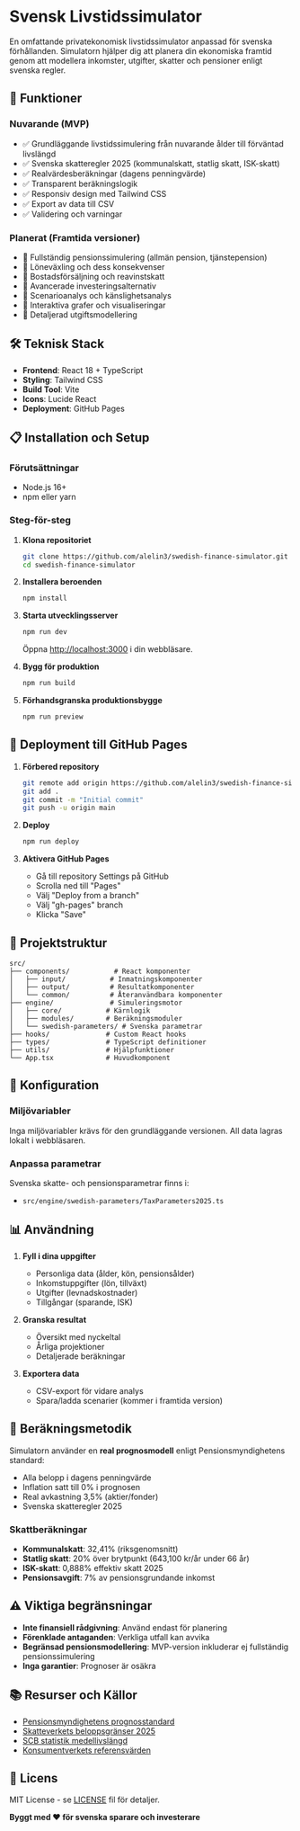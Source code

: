 # Svensk Livstidssimulator

En omfattande privatekonomisk livstidssimulator anpassad för svenska förhållanden. Simulatorn hjälper dig att planera din ekonomiska framtid genom att modellera inkomster, utgifter, skatter och pensioner enligt svenska regler.

## 🚀 Funktioner

### Nuvarande (MVP)

- ✅ Grundläggande livstidssimulering från nuvarande ålder till förväntad livslängd
- ✅ Svenska skatteregler 2025 (kommunalskatt, statlig skatt, ISK-skatt)
- ✅ Realvärdesberäkningar (dagens penningvärde)
- ✅ Transparent beräkningslogik
- ✅ Responsiv design med Tailwind CSS
- ✅ Export av data till CSV
- ✅ Validering och varningar

### Planerat (Framtida versioner)

- 🔄 Fullständig pensionssimulering (allmän pension, tjänstepension)
- 🔄 Löneväxling och dess konsekvenser
- 🔄 Bostadsförsäljning och reavinstskatt
- 🔄 Avancerade investeringsalternativ
- 🔄 Scenarioanalys och känslighetsanalys
- 🔄 Interaktiva grafer och visualiseringar
- 🔄 Detaljerad utgiftsmodellering

## 🛠️ Teknisk Stack

- **Frontend**: React 18 + TypeScript
- **Styling**: Tailwind CSS
- **Build Tool**: Vite
- **Icons**: Lucide React
- **Deployment**: GitHub Pages

## 📋 Installation och Setup

### Förutsättningar

- Node.js 16+
- npm eller yarn

### Steg-för-steg

1. **Klona repositoriet**

   ```bash
   git clone https://github.com/alelin3/swedish-finance-simulator.git
   cd swedish-finance-simulator
   ```

2. **Installera beroenden**

   ```bash
   npm install
   ```

3. **Starta utvecklingsserver**

   ```bash
   npm run dev
   ```

   Öppna [http://localhost:3000](http://localhost:3000) i din webbläsare.

4. **Bygg för produktion**

   ```bash
   npm run build
   ```

5. **Förhandsgranska produktionsbygge**
   ```bash
   npm run preview
   ```

## 🚀 Deployment till GitHub Pages

1. **Förbered repository**

   ```bash
   git remote add origin https://github.com/alelin3/swedish-finance-simulator.git
   git add .
   git commit -m "Initial commit"
   git push -u origin main
   ```

2. **Deploy**

   ```bash
   npm run deploy
   ```

3. **Aktivera GitHub Pages**
   - Gå till repository Settings på GitHub
   - Scrolla ned till "Pages"
   - Välj "Deploy from a branch"
   - Välj "gh-pages" branch
   - Klicka "Save"

## 📁 Projektstruktur

```
src/
├── components/           # React komponenter
│   ├── input/           # Inmatningskomponenter
│   ├── output/          # Resultatkomponenter
│   └── common/          # Återanvändbara komponenter
├── engine/              # Simuleringsmotor
│   ├── core/           # Kärnlogik
│   ├── modules/        # Beräkningsmoduler
│   └── swedish-parameters/ # Svenska parametrar
├── hooks/              # Custom React hooks
├── types/              # TypeScript definitioner
├── utils/              # Hjälpfunktioner
└── App.tsx             # Huvudkomponent
```

## 🔧 Konfiguration

### Miljövariabler

Inga miljövariabler krävs för den grundläggande versionen. All data lagras lokalt i webbläsaren.

### Anpassa parametrar

Svenska skatte- och pensionsparametrar finns i:

- `src/engine/swedish-parameters/TaxParameters2025.ts`

## 📊 Användning

1. **Fyll i dina uppgifter**

   - Personliga data (ålder, kön, pensionsålder)
   - Inkomstuppgifter (lön, tillväxt)
   - Utgifter (levnadskostnader)
   - Tillgångar (sparande, ISK)

2. **Granska resultat**

   - Översikt med nyckeltal
   - Årliga projektioner
   - Detaljerade beräkningar

3. **Exportera data**
   - CSV-export för vidare analys
   - Spara/ladda scenarier (kommer i framtida version)

## 🧮 Beräkningsmetodik

Simulatorn använder en **real prognosmodell** enligt Pensionsmyndighetens standard:

- Alla belopp i dagens penningvärde
- Inflation satt till 0% i prognosen
- Real avkastning 3,5% (aktier/fonder)
- Svenska skatteregler 2025

### Skattberäkningar

- **Kommunalskatt**: 32,41% (riksgenomsnitt)
- **Statlig skatt**: 20% över brytpunkt (643,100 kr/år under 66 år)
- **ISK-skatt**: 0,888% effektiv skatt 2025
- **Pensionsavgift**: 7% av pensionsgrundande inkomst

## ⚠️ Viktiga begränsningar

- **Inte finansiell rådgivning**: Använd endast för planering
- **Förenklade antaganden**: Verkliga utfall kan avvika
- **Begränsad pensionsmodellering**: MVP-version inkluderar ej fullständig pensionssimulering
- **Inga garantier**: Prognoser är osäkra

## 📚 Resurser och Källor

- [Pensionsmyndighetens prognosstandard](https://www.pensionsmyndigheten.se)
- [Skatteverkets beloppsgränser 2025](https://www.skatteverket.se)
- [SCB statistik medellivslängd](https://www.scb.se)
- [Konsumentverkets referensvärden](https://www.konsumentverket.se)

## 📄 Licens

MIT License - se [LICENSE](LICENSE) fil för detaljer.

**Byggt med ❤️ för svenska sparare och investerare**
